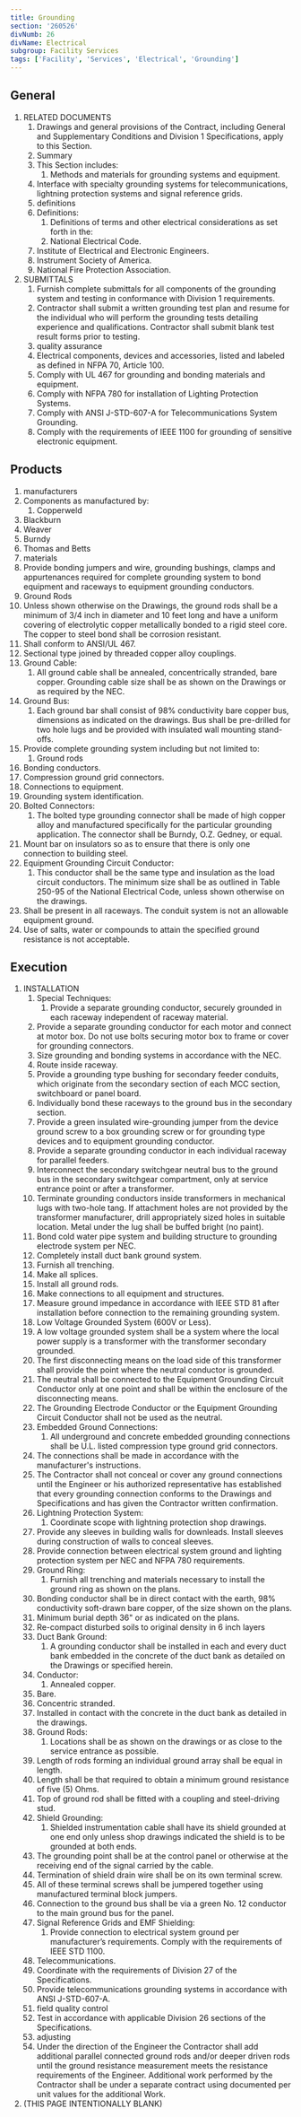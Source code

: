 ```yaml
---
title: Grounding
section: '260526'
divNumb: 26
divName: Electrical
subgroup: Facility Services
tags: ['Facility', 'Services', 'Electrical', 'Grounding']
---
```



## General

1. RELATED DOCUMENTS
   1. Drawings and general provisions of the Contract, including General and Supplementary Conditions and Division 1 Specifications, apply to this Section.
   1. Summary
   1. This Section includes:
      1. Methods and materials for grounding systems and equipment.
   1. Interface with specialty grounding systems for telecommunications, lightning protection systems and signal reference grids.
   1. definitions
   1. Definitions:
      1. Definitions of terms and other electrical considerations as set forth in the:
      1. National Electrical Code.
   1. Institute of Electrical and Electronic Engineers.
   1. Instrument Society of America.
   1. National Fire Protection Association.
1. SUBMITTALS
   1. Furnish complete submittals for all components of the grounding system and testing in conformance with Division 1 requirements.
   1. Contractor shall submit a written grounding test plan and resume for the individual who will perform the grounding tests detailing experience and qualifications. Contractor shall submit blank test result forms prior to testing.
   1. quality assurance
   1. Electrical components, devices and accessories, listed and labeled as defined in NFPA 70, Article 100.
   1. Comply with UL 467 for grounding and bonding materials and equipment.
   1. Comply with NFPA 780 for installation of Lighting Protection Systems.
   1. Comply with ANSI J-STD-607-A for Telecommunications System Grounding.
   1. Comply with the requirements of IEEE 1100 for grounding of sensitive electronic equipment.

## Products

   1. manufacturers
   1. Components as manufactured by:
      1. Copperweld
   1. Blackburn
   1. Weaver
   1. Burndy
   1. Thomas and Betts
   1. materials
   1. Provide bonding jumpers and wire, grounding bushings, clamps and appurtenances required for complete grounding system to bond equipment and raceways to equipment grounding conductors.
   1. Ground Rods
   1. Unless shown otherwise on the Drawings, the ground rods shall be a minimum of 3/4 inch in diameter and 10 feet long and have a uniform covering of electrolytic copper metallically bonded to a rigid steel core. The copper to steel bond shall be corrosion resistant.
   1. Shall conform to ANSI/UL 467.
   1. Sectional type joined by threaded copper alloy couplings.
   1. Ground Cable:
      1. All ground cable shall be annealed, concentrically stranded, bare copper. Grounding cable size shall be as shown on the Drawings or as required by the NEC.
   1. Ground Bus:
      1. Each ground bar shall consist of 98% conductivity bare copper bus, dimensions as indicated on the drawings. Bus shall be pre-drilled for two hole lugs and be provided with insulated wall mounting stand-offs.
   1. Provide complete grounding system including but not limited to:
      1. Ground rods
   1. Bonding conductors.
   1. Compression ground grid connectors.
   1. Connections to equipment.
   1. Grounding system identification.
   1. Bolted Connectors:
      1. The bolted type grounding connector shall be made of high copper alloy and manufactured specifically for the particular grounding application. The connector shall be Burndy, O.Z. Gedney, or equal.
   1. Mount bar on insulators so as to ensure that there is only one connection to building steel.
   1. Equipment Grounding Circuit Conductor:
      1. This conductor shall be the same type and insulation as the load circuit conductors. The minimum size shall be as outlined in Table 250-95 of the National Electrical Code, unless shown otherwise on the drawings.
   1. Shall be present in all raceways. The conduit system is not an allowable equipment ground.
   1. Use of salts, water or compounds to attain the specified ground resistance is not acceptable.

## Execution

1. INSTALLATION
   1. Special Techniques:
      1. Provide a separate grounding conductor, securely grounded in each raceway independent of raceway material.
   1. Provide a separate grounding conductor for each motor and connect at motor box. Do not use bolts securing motor box to frame or cover for grounding connectors.
   1. Size grounding and bonding systems in accordance with the NEC.
   1. Route inside raceway.
   1. Provide a grounding type bushing for secondary feeder conduits, which originate from the secondary section of each MCC section, switchboard or panel board.
   1. Individually bond these raceways to the ground bus in the secondary section.
   1. Provide a green insulated wire-grounding jumper from the device ground screw to a box grounding screw or for grounding type devices and to equipment grounding conductor.
   1. Provide a separate grounding conductor in each individual raceway for parallel feeders.
   1. Interconnect the secondary switchgear neutral bus to the ground bus in the secondary switchgear compartment, only at service entrance point or after a transformer.
   1. Terminate grounding conductors inside transformers in mechanical lugs with two-hole tang. If attachment holes are not provided by the transformer manufacturer, drill appropriately sized holes in suitable location. Metal under the lug shall be buffed bright (no paint).
   1. Bond cold water pipe system and building structure to grounding electrode system per NEC.
   1. Completely install duct bank ground system.
   1. Furnish all trenching.
   1. Make all splices.
   1. Install all ground rods.
   1. Make connections to all equipment and structures.
   1. Measure ground impedance in accordance with IEEE STD 81 after installation before connection to the remaining grounding system.
   1. Low Voltage Grounded System (600V or Less).
   1. A low voltage grounded system shall be a system where the local power supply is a transformer with the transformer secondary grounded.
   1. The first disconnecting means on the load side of this transformer shall provide the point where the neutral conductor is grounded.
   1. The neutral shall be connected to the Equipment Grounding Circuit Conductor only at one point and shall be within the enclosure of the disconnecting means.
   1. The Grounding Electrode Conductor or the Equipment Grounding Circuit Conductor shall not be used as the neutral.
   1. Embedded Ground Connections:
      1. All underground and concrete embedded grounding connections shall be U.L. listed compression type ground grid connectors.
   1. The connections shall be made in accordance with the manufacturer's instructions.
   1. The Contractor shall not conceal or cover any ground connections until the Engineer or his authorized representative has established that every grounding connection conforms to the Drawings and Specifications and has given the Contractor written confirmation.
   1. Lightning Protection System:
      1. Coordinate scope with lightning protection shop drawings.
   1. Provide any sleeves in building walls for downleads. Install sleeves during construction of walls to conceal sleeves.
   1. Provide connection between electrical system ground and lighting protection system per NEC and NFPA 780 requirements.
   1. Ground Ring:
      1. Furnish all trenching and materials necessary to install the ground ring as shown on the plans.
   1. Bonding conductor shall be in direct contact with the earth, 98% conductivity soft-drawn bare copper, of the size shown on the plans.
   1. Minimum burial depth 36" or as indicated on the plans.
   1. Re-compact disturbed soils to original density in 6 inch layers
   1. Duct Bank Ground:
      1. A grounding conductor shall be installed in each and every duct bank embedded in the concrete of the duct bank as detailed on the Drawings or specified herein.
   1. Conductor:
      1. Annealed copper.
   1. Bare.
   1. Concentric stranded.
   1. Installed in contact with the concrete in the duct bank as detailed in the drawings.
   1. Ground Rods:
      1. Locations shall be as shown on the drawings or as close to the service entrance as possible.
   1. Length of rods forming an individual ground array shall be equal in length.
   1. Length shall be that required to obtain a minimum ground resistance of five (5) Ohms.
   1. Top of ground rod shall be fitted with a coupling and steel-driving stud.
   1. Shield Grounding:
      1. Shielded instrumentation cable shall have its shield grounded at one end only unless shop drawings indicated the shield is to be grounded at both ends.
   1. The grounding point shall be at the control panel or otherwise at the receiving end of the signal carried by the cable.
   1. Termination of shield drain wire shall be on its own terminal screw.
   1. All of these terminal screws shall be jumpered together using manufactured terminal block jumpers.
   1. Connection to the ground bus shall be via a green No. 12 conductor to the main ground bus for the panel.
   1. Signal Reference Grids and EMF Shielding:
      1. Provide connection to electrical system ground per manufacturer’s requirements. Comply with the requirements of IEEE STD 1100.
   1. Telecommunications.
   1. Coordinate with the requirements of Division 27 of the Specifications.
   1. Provide telecommunications grounding systems in accordance with ANSI J-STD-607-A.
   1. field quality control
   1. Test in accordance with applicable Division 26 sections of the Specifications.
   1. adjusting
   1. Under the direction of the Engineer the Contractor shall add additional parallel connected ground rods and/or deeper driven rods until the ground resistance measurement meets the resistance requirements of the Engineer. Additional work performed by the Contractor shall be under a separate contract using documented per unit values for the additional Work.
1. (THIS PAGE INTENTIONALLY BLANK)

